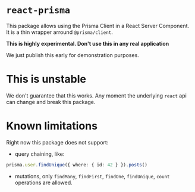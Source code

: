 # `react-prisma`

This package allows using the Prisma Client in a React Server Component.
It is a thin wrapper arround `@prisma/client`.

**This is highly experimental. Don't use this in any real application**

We just publish this early for demonstration purposes.

# This is unstable

We don't guarantee that this works. Any moment the underlying `react` api can change and break this package.

# Known limitations

Right now this package does not support:

- query chaining, like:

```ts
prisma.user.findUnique({ where: { id: 42 } }).posts()
```

- mutations, only `findMany`, `findFirst`, `findOne`, `findUnique`, `count` operations are allowed.
